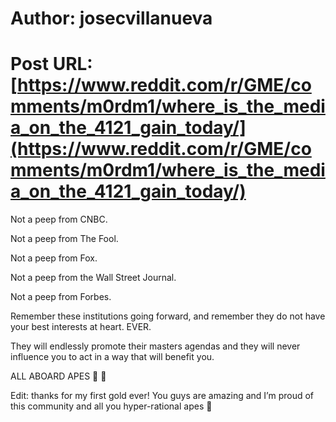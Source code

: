 # Author: josecvillanueva
# Post URL: [https://www.reddit.com/r/GME/comments/m0rdm1/where_is_the_media_on_the_4121_gain_today/](https://www.reddit.com/r/GME/comments/m0rdm1/where_is_the_media_on_the_4121_gain_today/)


Not a peep from CNBC. 

Not a peep from The Fool.

Not a peep from Fox.

Not a peep from the Wall Street Journal.

Not a peep from Forbes. 

Remember these institutions going forward, and remember they do not have your best interests at heart. EVER.

They will endlessly promote their masters agendas and they will never influence you to act in a way that will benefit you.

ALL ABOARD APES 🚀 🦍

Edit: thanks for my first gold ever! You guys are amazing and I’m proud of this community and all you hyper-rational apes 🦧
